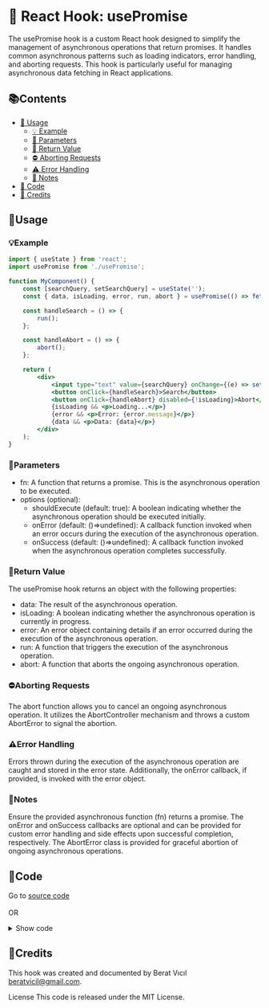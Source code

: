 # 🎣 React Hook: usePromise

The usePromise hook is a custom React hook designed to simplify the management of asynchronous operations that return promises. It handles common asynchronous patterns such as loading indicators, error handling, and aborting requests. This hook is particularly useful for managing asynchronous data fetching in React applications.

## 📚Contents

- [🔧 Usage](#usage)
  - [💡 Example](#example)
  - [🧩 Parameters](#parameters)
  - [📨 Return Value](#return-value)
  - [⛔ Aborting Requests](#aborting-requests)
  - [⚠️ Error Handling](#error-handling)
  - [📝 Notes](#notes)
- [🔦 Code](#code)
- [🙏 Credits](#credits)

## 🔧Usage
### 💡Example
```jsx
import { useState } from 'react';
import usePromise from './usePromise';

function MyComponent() {
    const [searchQuery, setSearchQuery] = useState('');
    const { data, isLoading, error, run, abort } = usePromise(() => fetchData(searchQuery));

    const handleSearch = () => {
        run();
    };

    const handleAbort = () => {
        abort();
    };

    return (
        <div>
            <input type="text" value={searchQuery} onChange={(e) => setSearchQuery(e.target.value)} />
            <button onClick={handleSearch}>Search</button>
            <button onClick={handleAbort} disabled={!isLoading}>Abort</button>
            {isLoading && <p>Loading...</p>}
            {error && <p>Error: {error.message}</p>}
            {data && <p>Data: {data}</p>}
        </div>
    );
}
```

### 🧩Parameters
* fn: A function that returns a promise. This is the asynchronous operation to be executed.
* options (optional):
    * shouldExecute (default: true): A boolean indicating whether the asynchronous operation should be executed initially.
    * onError (default: ()=>undefined): A callback function invoked when an error occurs during the execution of the asynchronous operation.
    * onSuccess (default: ()=>undefined): A callback function invoked when the asynchronous operation completes successfully.

### 📨Return Value
The usePromise hook returns an object with the following properties:

* data: The result of the asynchronous operation.
* isLoading: A boolean indicating whether the asynchronous operation is currently in progress.
* error: An error object containing details if an error occurred during the execution of the asynchronous operation.
* run: A function that triggers the execution of the asynchronous operation.
* abort: A function that aborts the ongoing asynchronous operation.

### ⛔Aborting Requests
The abort function allows you to cancel an ongoing asynchronous operation. It utilizes the AbortController mechanism and throws a custom AbortError to signal the abortion.

### ⚠️Error Handling
Errors thrown during the execution of the asynchronous operation are caught and stored in the error state. Additionally, the onError callback, if provided, is invoked with the error object.

### 📝Notes
Ensure the provided asynchronous function (fn) returns a promise.
The onError and onSuccess callbacks are optional and can be provided for custom error handling and side effects upon successful completion, respectively.
The AbortError class is provided for graceful abortion of ongoing asynchronous operations.

## 🔦Code
Go to [source code](./usePromise.js) 
<br><br>
OR
<details>
<summary>Show code</summary>

### Full Code

```jsx
import { useState, useRef, useEffect } from "react";

class AbortError extends Error {
    constructor() {
        super("Aborted");
        this.abort = true;
        this.name = "AbortError";
    }
}

function usePromise(fn, { shouldExecute = true, onError = ()=>undefined, onSuccess = ()=>undefined} = {}) {
    const [data, setData] = useState();
    const [isLoading, setIsLoading] = useState(false);
    const [error, setError] = useState();
    const controller = useRef(()=>undefined);

    async function execute() {
        console.log("executing");
        if (!shouldExecute) {
            return;
        }

        try {
            setIsLoading(true);
            setError(undefined);
            const data = await Promise.race([
                fn(), 
                new Promise((_, reject) => {
                    controller.current.abort = reject;
                })
            ]);
            setData(data);
            onSuccess(data);
        } catch (error) {
            console.log(error);
            const reallyError = !(error instanceof AbortError)
            if (reallyError) {
                setError(error);
                onError(error);;
            }
        } finally {
            setIsLoading(false);
        }
    }

    // On run, execute function
    async function run() {
        execute();
    };

    // On abort, abort with signal
    async function abort() {
        if (controller?.current?.abort) {
            controller.current.abort(new AbortError());
        }
    }

    // Initial render execute
    useEffect(() => {
        execute();
    }, []);

    return {
        data,
        isLoading,
        error,
        run,
        abort
    }
};

export default usePromise;
```

</details>

## 🙏Credits
This hook was created and documented by Berat Vıcıl beratvicil@gmail.com.

License
This code is released under the MIT License.